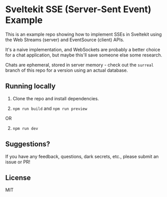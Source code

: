 # Sveltekit SSE (Server-Sent Event) Example

This is an example repo showing how to implement SSEs in Sveltekit using the Web Streams (server) and EventSource (client) APIs.

It's a naive implementation, and WebSockets are probably a better choice for a chat application, but maybe this'll save someone else some research.

Chats are ephemeral, stored in server memory - check out the `surreal` branch of this repo for a version using an actual database.

## Running locally

1. Clone the repo and install dependencies.

2. `npm run build` and `npm run preview`

OR

2. `npm run dev`

## Suggestions?

If you have any feedback, questions, dark secrets, etc., please submit an issue or PR!

## License

MIT
